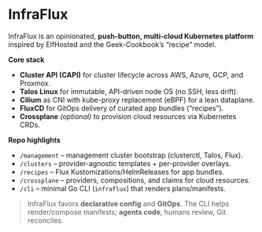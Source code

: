 # InfraFlux

InfraFlux is an opinionated, **push-button, multi-cloud Kubernetes platform** inspired by ElfHosted and the Geek-Cookbook’s “recipe” model.

**Core stack**

- **Cluster API (CAPI)** for cluster lifecycle across AWS, Azure, GCP, and Proxmox.
- **Talos Linux** for immutable, API-driven node OS (no SSH, less drift).
- **Cilium** as CNI with kube-proxy replacement (eBPF) for a lean dataplane.
- **FluxCD** for GitOps delivery of curated app bundles (“recipes”).
- **Crossplane** _(optional)_ to provision cloud resources via Kubernetes CRDs.

**Repo highlights**

- `/management` – management cluster bootstrap (clusterctl, Talos, Flux).
- `/clusters` – provider-agnostic templates + per-provider overlays.
- `/recipes` – Flux Kustomizations/HelmReleases for app bundles.
- `/crossplane` – providers, compositions, and claims for cloud resources.
- `/cli` – minimal Go CLI (`infraflux`) that renders plans/manifests.

> InfraFlux favors **declarative config** and **GitOps**. The CLI helps render/compose manifests; **agents code**, humans review, Git reconciles.
